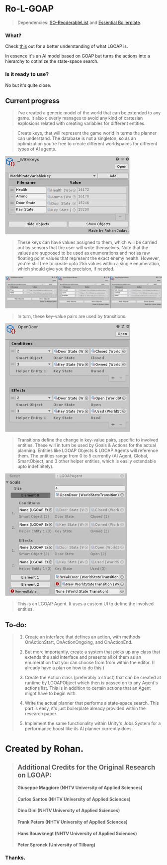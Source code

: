 
# Ro-L-GOAP

>Dependencies: [SO-ReoderableList](https://github.com/herohiralal/ScriptableObject-ReorderableList) and [Essential Boilerplate](https://github.com/herohiralal/Essential-Boilerplate).

### What?

Check [this](https://twitter.com/aigamedev/status/774190580410814464) out for a better understanding of what LGOAP is.

In essence it's an AI model based on GOAP but turns the actions into a hierarchy to optimize the state-space search.

### Is it ready to use?

No but it's quite close.

## Current progress

> I've created a generic model of the world that can be extended to any game. It also cleverly manages to avoid any kind of cartesian explosions related with creating variables for different entities.

>Create keys, that will represent the game world in terms the planner can understand. The database is not a singleton, so as an optimization you're free to create different worldspaces for different types of AI agents.

![IMAGEPLACEHOLDER - keys](images~/0.png)

>These keys can have values assigned to them, which will be carried out by sensors that the user will write themselves.
>Note that the values are supposed to be used as enumerations and not as raw floating point values that represent the exact enemy health.
>However, you're still free to create upto 255 values within a single enumeration, which should give you the precision, if needed.

![IMAGEPLACEHOLDER - values](images~/1.png)

>In turn, these key-value pairs are used by transitions.

![IMAGEPLACEHOLDER - transitions](images~/2.png)

>Transitions define the change in key-value pairs, specific to involved entities. These will in turn be used by Goals & Actions for the actual planning. Entities like LGOAP Objects & LGOAP Agents will reference them.
>The entities range from 0 to 5 currently (AI Agent, Global, SmartObject, and 3 other helper entities, which is easily extendable upto indefinitely).

![IMAGEPLACEHOLDER - LGOAPAgent](images~/3.png)

>This is an LGOAP Agent. It uses a custom UI to define the involved entities.

## To-do:

>1. Create an interface that defines an action, with methods OnActionStart, OnActionOngoing, and OnActionEnd.
>
>2. But more importantly, create a system that picks up any class that extends the said interface and presents all of them as an enumeration that you can choose from from within the editor.
>(I already have a plan on how to do this.)
>
>3. Create the Action class (preferably a struct) that can be created at runtime by LGOAPObject which then is passed on to any Agent's actions list. This is in addition to certain actions that an Agent might have to begin with.
>
>4. Write the actual planner that performs a state-space search. This part is easy, it's just boilerplate already provided within the research paper.
>
>5. Implement the same functionality within Unity's Jobs System for a performance boost like its AI planner currently does.


# Created by Rohan.

>## Additional Credits for the Original Research on LGOAP:
>
>#### Giuseppe Maggiore (NHTV University of Applied Sciences)
>#### Carlos Santos (NHTV University of Applied Sciences)
>#### Dino Dini (NHTV University of Applied Sciences)
>#### Frank Peters (NHTV University of Applied Sciences)
>#### Hans Bouwknegt (NHTV University of Applied Sciences)
>#### Peter Spronck (University of Tilburg)

### Thanks.